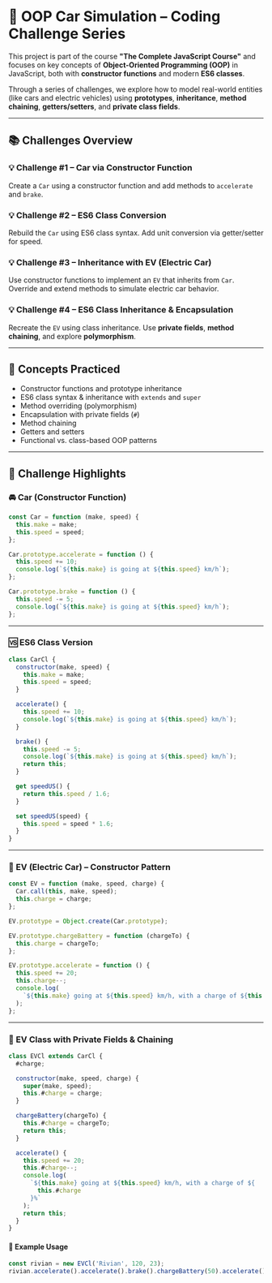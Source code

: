 # 🚗 OOP Car Simulation – Coding Challenge Series

This project is part of the course **"The Complete JavaScript Course"** and focuses on key concepts of **Object-Oriented Programming (OOP)** in JavaScript, both with **constructor functions** and modern **ES6 classes**.

Through a series of challenges, we explore how to model real-world entities (like cars and electric vehicles) using **prototypes**, **inheritance**, **method chaining**, **getters/setters**, and **private class fields**.

---

## 📚 Challenges Overview

### 💡 Challenge #1 – Car via Constructor Function

Create a `Car` using a constructor function and add methods to `accelerate` and `brake`.

### 💡 Challenge #2 – ES6 Class Conversion

Rebuild the `Car` using ES6 class syntax. Add unit conversion via getter/setter for speed.

### 💡 Challenge #3 – Inheritance with EV (Electric Car)

Use constructor functions to implement an `EV` that inherits from `Car`. Override and extend methods to simulate electric car behavior.

### 💡 Challenge #4 – ES6 Class Inheritance & Encapsulation

Recreate the `EV` using class inheritance. Use **private fields**, **method chaining**, and explore **polymorphism**.

---

## 🧠 Concepts Practiced

- Constructor functions and prototype inheritance
- ES6 class syntax & inheritance with `extends` and `super`
- Method overriding (polymorphism)
- Encapsulation with private fields (`#`)
- Method chaining
- Getters and setters
- Functional vs. class-based OOP patterns

---

## 🔧 Challenge Highlights

### 🚘 Car (Constructor Function)

```js
const Car = function (make, speed) {
  this.make = make;
  this.speed = speed;
};

Car.prototype.accelerate = function () {
  this.speed += 10;
  console.log(`${this.make} is going at ${this.speed} km/h`);
};

Car.prototype.brake = function () {
  this.speed -= 5;
  console.log(`${this.make} is going at ${this.speed} km/h`);
};
```

---

### 🆚 ES6 Class Version

```js
class CarCl {
  constructor(make, speed) {
    this.make = make;
    this.speed = speed;
  }

  accelerate() {
    this.speed += 10;
    console.log(`${this.make} is going at ${this.speed} km/h`);
  }

  brake() {
    this.speed -= 5;
    console.log(`${this.make} is going at ${this.speed} km/h`);
    return this;
  }

  get speedUS() {
    return this.speed / 1.6;
  }

  set speedUS(speed) {
    this.speed = speed * 1.6;
  }
}
```

---

### 🔋 EV (Electric Car) – Constructor Pattern

```js
const EV = function (make, speed, charge) {
  Car.call(this, make, speed);
  this.charge = charge;
};

EV.prototype = Object.create(Car.prototype);

EV.prototype.chargeBattery = function (chargeTo) {
  this.charge = chargeTo;
};

EV.prototype.accelerate = function () {
  this.speed += 20;
  this.charge--;
  console.log(
    `${this.make} going at ${this.speed} km/h, with a charge of ${this.charge}%`
  );
};
```

---

### 🔐 EV Class with Private Fields & Chaining

```js
class EVCl extends CarCl {
  #charge;

  constructor(make, speed, charge) {
    super(make, speed);
    this.#charge = charge;
  }

  chargeBattery(chargeTo) {
    this.#charge = chargeTo;
    return this;
  }

  accelerate() {
    this.speed += 20;
    this.#charge--;
    console.log(
      `${this.make} going at ${this.speed} km/h, with a charge of ${
        this.#charge
      }%`
    );
    return this;
  }
}
```

#### 🧪 Example Usage

```js
const rivian = new EVCl('Rivian', 120, 23);
rivian.accelerate().accelerate().brake().chargeBattery(50).accelerate();
```

